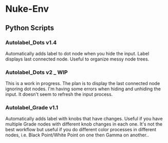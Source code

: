 # Nuke-Env

## Python Scripts

### Autolabel_Dots v1.4
Automatically adds label to dot node when you hide the input. Label displays last connected node.
Useful to organize messy node trees.

### Autolabel_Dots v2 _ WIP
This is a work in progress. The plan is to display the last connected node ignoring dot nodes.
I'm having some errors when hiding and unhiding the input. It doesn't seem to refresh the input process.

### Autolabel_Grade v1.1
Automatically adds label with knobs that have changes.
Useful if you have multiple Grade nodes with different knob changes in each one. It's not the best workflow but useful if you do different color processes in different nodes, i.e. Black Point/White Point on one then Gamma on another..
